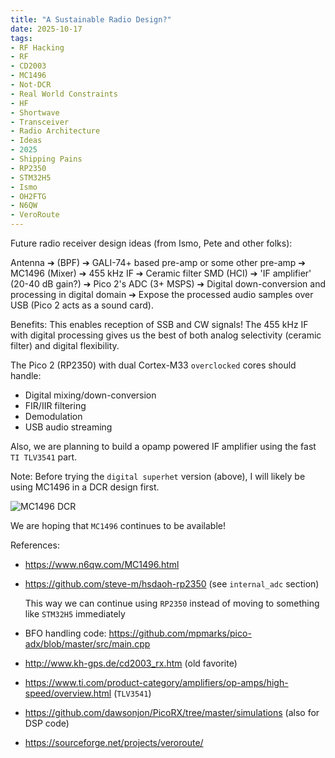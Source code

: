 ```yaml
---
title: "A Sustainable Radio Design?"
date: 2025-10-17
tags:
- RF Hacking
- RF
- CD2003
- MC1496
- Not-DCR
- Real World Constraints
- HF
- Shortwave
- Transceiver
- Radio Architecture
- Ideas
- 2025
- Shipping Pains
- RP2350
- STM32H5
- Ismo
- OH2FTG
- N6QW
- VeroRoute
---
```


Future radio receiver design ideas (from Ismo, Pete and other folks):

Antenna ➔ (BPF) ➔ GALI-74+ based pre-amp or some other pre-amp ➔ MC1496 (Mixer) ➔ 455 kHz IF ➔ Ceramic filter SMD (HCI) ➔ 'IF amplifier' (20-40 dB gain?) ➔ Pico 2's ADC (3+ MSPS) ➔ Digital down-conversion and processing in digital domain ➔ Expose the processed audio samples over USB (Pico 2 acts as a sound card).

Benefits: This enables reception of SSB and CW signals! The 455 kHz IF with digital processing gives us the best of both analog selectivity (ceramic filter) and digital flexibility.

The Pico 2 (RP2350) with dual Cortex-M33 `overclocked` cores should handle:

- Digital mixing/down-conversion
- FIR/IIR filtering
- Demodulation
- USB audio streaming

Also, we are planning to build a opamp powered IF amplifier using the fast `TI TLV3541` part.

Note: Before trying the `digital superhet` version (above), I will likely be using MC1496 in a DCR design first.

![MC1496 DCR](/images/MC1496-Circuit.png)

We are hoping that `MC1496` continues to be available!

References:

- https://www.n6qw.com/MC1496.html

- https://github.com/steve-m/hsdaoh-rp2350 (see `internal_adc` section)

  This way we can continue using `RP2350` instead of moving to something like `STM32H5` immediately

- BFO handling code: https://github.com/mpmarks/pico-adx/blob/master/src/main.cpp

- http://www.kh-gps.de/cd2003_rx.htm (old favorite)

- https://www.ti.com/product-category/amplifiers/op-amps/high-speed/overview.html (`TLV3541`)

- https://github.com/dawsonjon/PicoRX/tree/master/simulations (also for DSP code)

- https://sourceforge.net/projects/veroroute/
